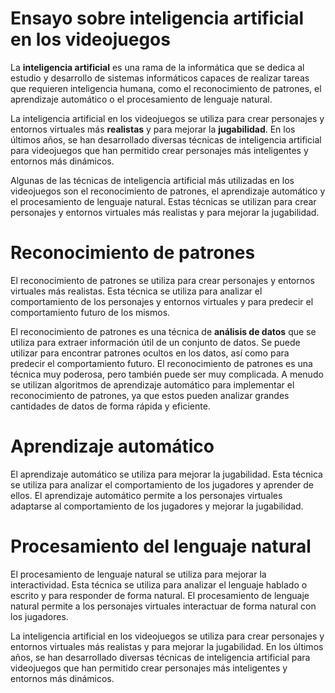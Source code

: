 
# Ensayo sobre inteligencia artificial en los videojuegos

La **inteligencia artificial** es una rama de la informática que se dedica al estudio y desarrollo de sistemas informáticos capaces de realizar tareas que requieren inteligencia humana, como el reconocimiento de patrones, el aprendizaje automático o el procesamiento de lenguaje natural.

La inteligencia artificial en los videojuegos se utiliza para crear personajes y entornos virtuales más **realistas** y para mejorar la **jugabilidad**. En los últimos años, se han desarrollado diversas técnicas de inteligencia artificial para videojuegos que han permitido crear personajes más inteligentes y entornos más dinámicos.

Algunas de las técnicas de inteligencia artificial más utilizadas en los videojuegos son el reconocimiento de patrones, el aprendizaje automático y el procesamiento de lenguaje natural. Estas técnicas se utilizan para crear personajes y entornos virtuales más realistas y para mejorar la jugabilidad.

# Reconocimiento de patrones

El reconocimiento de patrones se utiliza para crear personajes y entornos virtuales más realistas. Esta técnica se utiliza para analizar el comportamiento de los personajes y entornos virtuales y para predecir el comportamiento futuro de los mismos.

El reconocimiento de patrones es una técnica de **análisis de datos** que se utiliza para extraer información útil de un conjunto de datos. Se puede utilizar para encontrar patrones ocultos en los datos, así como para predecir el comportamiento futuro. El reconocimiento de patrones es una técnica muy poderosa, pero también puede ser muy complicada. A menudo se utilizan algoritmos de aprendizaje automático para implementar el reconocimiento de patrones, ya que estos pueden analizar grandes cantidades de datos de forma rápida y eficiente.

# Aprendizaje automático

El aprendizaje automático se utiliza para mejorar la jugabilidad. Esta técnica se utiliza para analizar el comportamiento de los jugadores y aprender de ellos. El aprendizaje automático permite a los personajes virtuales adaptarse al comportamiento de los jugadores y mejorar la jugabilidad.

# Procesamiento del lenguaje natural

El procesamiento de lenguaje natural se utiliza para mejorar la interactividad. Esta técnica se utiliza para analizar el lenguaje hablado o escrito y para responder de forma natural. El procesamiento de lenguaje natural permite a los personajes virtuales interactuar de forma natural con los jugadores. 

La inteligencia artificial en los videojuegos se utiliza para crear personajes y entornos virtuales más realistas y para mejorar la jugabilidad. En los últimos años, se han desarrollado diversas técnicas de inteligencia artificial para videojuegos que han permitido crear personajes más inteligentes y entornos más dinámicos. 
